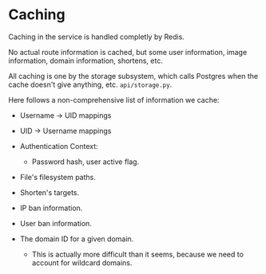# Caching

Caching in the service is handled completly by Redis.


No actual route information is cached, but some user information, image information,
domain information, shortens, etc.


All caching is one by the storage subsystem, which calls Postgres when the cache doesn't
give anything, etc. `api/storage.py`.


Here follows a non-comprehensive list of information we cache:
 - Username -> UID mappings
 - UID -> Username mappings

 - Authentication Context:
   - Password hash, user active flag.

 - File's filesystem paths.
 - Shorten's targets.
 - IP ban information.
 - User ban information.

 - The domain ID for a given domain.
   - This is actually more difficult than it seems, because
     we need to account for wildcard domains.

